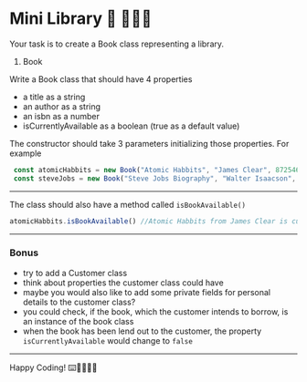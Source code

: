 
# Mini Library :blue_book: :open_book::notebook_with_decorative_cover::orange_book:


Your task is to create a Book class representing a library.

1. Book

Write a Book class that should have 4 properties

- a title as a string
- an author as a string
- an isbn as a number
- isCurrentlyAvailable as a boolean (true as a default value)

The constructor should take 3 parameters initializing those properties. For example


```js
 const atomicHabbits = new Book("Atomic Habbits", "James Clear", 87254612)
 const steveJobs = new Book("Steve Jobs Biography", "Walter Isaacson", 5561246)
```
---

The class should also have a method called `isBookAvailable()`

```js
atomicHabbits.isBookAvailable() //Atomic Habbits from James Clear is currently available.
```

---

### Bonus 

- try to add a Customer class
- think about properties the customer class could have
- maybe you would also like to add some private fields for personal details to the customer class?
- you could check, if the book, which the customer intends to borrow, is an instance of the book class
- when the book has been lend out to the customer, the property `isCurrentlyAvailable` would change to `false`


---


Happy Coding! :keyboard::woman_technologist::man_technologist:





